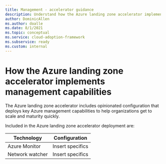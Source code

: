 ```yaml
---
title: Management - accelerator guidance
description: Understand how the Azure landing zone accelerator implements management capabilities
author: DominicAllen
ms.author: doalle
ms.date: 8/1/2021
ms.topic: conceptual
ms.service: cloud-adoption-framework
ms.subservice: ready
ms.custom: internal
---
```


# How the Azure landing zone accelerator implements management capabilities

The Azure landing zone accelerator includes opinionated configuration that deploys key Azure management capabilities to help organizations get to scale and maturity quickly.

Included in the Azure landing zone accelerator deployment are:

| Technology| Configuration |
|--|--|
Azure Monitor| Insert specifics |
Network watcher| Insert specifics | 